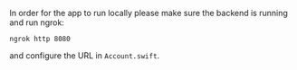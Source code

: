 In order for the app to run locally please make sure the backend is running and run ngrok:

```
ngrok http 8080
```

and configure the URL in `Account.swift`.
